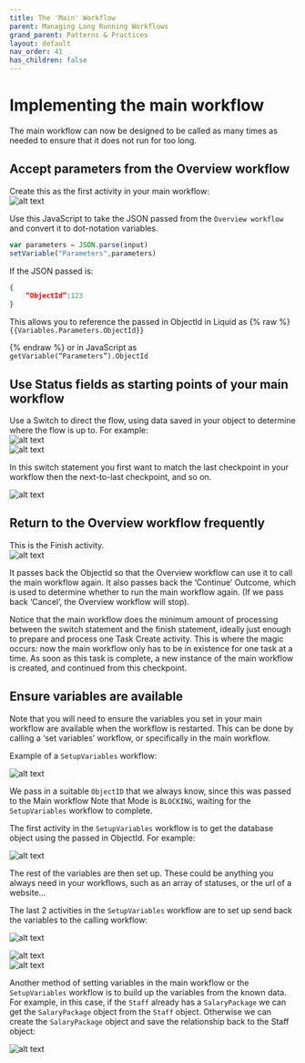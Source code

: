 ```yaml
---
title: The 'Main' Workflow
parent: Managing Long Running Workflows
grand_parent: Patterns & Practices
layout: default
nav_order: 41
has_children: false
---
```


# Implementing the main workflow

The main workflow can now be designed to be called as many times as needed to ensure that it does not run for too long.

## Accept parameters from the Overview workflow

Create this as the first activity in your main workflow:  
![alt text](../images/ppp-image-20.png)

Use this JavaScript to take the JSON passed from the `Overview workflow` and convert it to dot-notation variables.

```js
var parameters = JSON.parse(input)
setVariable("Parameters",parameters)
```

If the JSON passed is: 
```json
{
    “ObjectId”:123
}
```

This allows you to reference the passed in ObjectId in Liquid as 
{% raw %}
`{{Variables.Parameters.ObjectId}}` 

{% endraw %}
or in JavaScript as   
`getVariable(“Parameters”).ObjectId`


## Use Status fields as starting points of your main workflow

Use a Switch to direct the flow, using data saved in your object to determine where the flow is up to.  For example:  
![alt text](../images/ppp-image-21.png)  
![alt text](../images/ppp-image-23.png)  

In this switch statement you first want to match the last checkpoint in your workflow then the next-to-last checkpoint, and so on.

![alt text](../images/ppp-image-24.png)

## Return to the Overview workflow frequently
This is the Finish activity.  
![alt text](../images/ppp-image-25.png)

It passes back the ObjectId so that the Overview workflow can use it to call the main workflow again.  It also passes back the ‘Continue’ Outcome, which is used to determine whether to run the main workflow again.  (If we pass back ‘Cancel’, the Overview workflow will stop).

Notice that the main workflow does the minimum amount of processing between the switch statement and the finish statement, ideally just enough to prepare and process one Task Create activity.  This is where the magic occurs: now the main workflow only has to be in existence for one task at a time.  As soon as this task is complete, a new instance of the main workflow is created, and continued from this checkpoint.

## Ensure variables are available

Note that you will need to ensure the variables you set in your main workflow are available when the workflow is restarted.  This can be done by calling a ‘set variables’ workflow, or specifically in the main workflow.  

Example of a `SetupVariables` workflow:  

![alt text](../images/ppp-image-26.png)

We pass in a suitable `ObjectID` that we always know, since this was passed to the Main workflow
Note that Mode is `BLOCKING`, waiting for the `SetupVariables` workflow to complete.

The first activity in the `SetupVariables` workflow is to get the database object using the passed in ObjectId.  For example:

![alt text](../images/ppp-image-27.png)

The rest of the variables are then set up.  These could be anything you always need in your workflows, such as an array of statuses, or the url of a website...

The last 2 activities in the `SetupVariables` workflow are to set up send back the variables to the calling workflow:

![alt text](../images/ppp-image-28.png)

![alt text](../images/ppp-image-29.png)  
![alt text](../images/ppp-image-30.png)

Another method of setting variables in the main workflow or the `SetupVariables` workflow is to build up the variables from the known data.  For example, in this case, if the `Staff` already has a `SalaryPackage` we can get the `SalaryPackage` object from the `Staff` object.  Otherwise we can create the `SalaryPackage` object and save the relationship back to the Staff object:

![alt text](../images/ppp-image-31.png)

